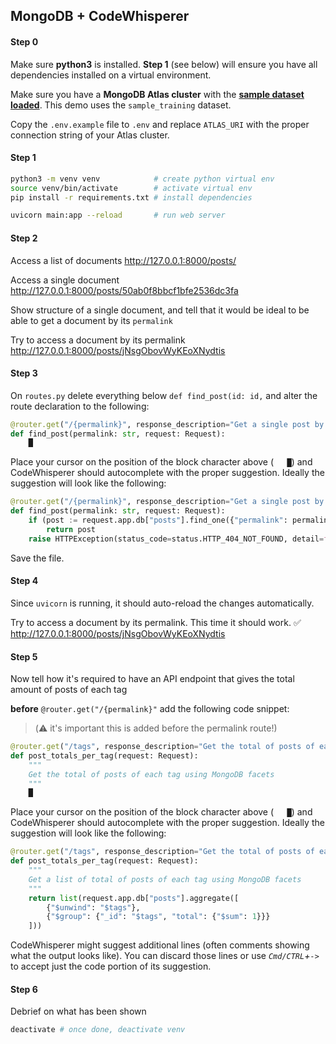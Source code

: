 ## MongoDB + CodeWhisperer

#### Step 0

Make sure **python3** is installed. **Step 1** (see below) will ensure you have all dependencies installed on a virtual environment.

Make sure you have a **MongoDB Atlas cluster** with the **[sample dataset loaded](https://www.mongodb.com/docs/atlas/sample-data/#load-sample-data)**. This demo uses the `sample_training` dataset.

Copy the `.env.example` file to `.env` and replace `ATLAS_URI` with the proper connection string of your Atlas cluster.

#### Step 1

```sh
python3 -m venv venv            # create python virtual env
source venv/bin/activate        # activate virtual env
pip install -r requirements.txt # install dependencies

uvicorn main:app --reload       # run web server

```

#### Step 2

Access a list of documents
http://127.0.0.1:8000/posts/

Access a single document
http://127.0.0.1:8000/posts/50ab0f8bbcf1bfe2536dc3fa

Show structure of a single document, and tell that it would be ideal to be able to get a document by its `permalink`

Try to access a document by its permalink
http://127.0.0.1:8000/posts/jNsgObovWyKEoXNydtis

#### Step 3

On `routes.py` delete everything below `def find_post(id: id,` and alter the route declaration to the following:

```py
@router.get("/{permalink}", response_description="Get a single post by permalink", response_model=Post)
def find_post(permalink: str, request: Request):
  	█
```

Place your cursor on the position of the block character above (`	█`) and CodeWhisperer should autocomplete with the proper suggestion. Ideally the suggestion will look like the following:

```py
@router.get("/{permalink}", response_description="Get a single post by permalink", response_model=Post)
def find_post(permalink: str, request: Request):
    if (post := request.app.db["posts"].find_one({"permalink": permalink})) is not None:
        return post
    raise HTTPException(status_code=status.HTTP_404_NOT_FOUND, detail=f"Post with permalink {permalink} not found")
```

Save the file.

#### Step 4

Since `uvicorn` is running, it should auto-reload the changes automatically.

Try to access a document by its permalink. This time it should work. ✅
http://127.0.0.1:8000/posts/jNsgObovWyKEoXNydtis

#### Step 5

Now tell how it's required to have an API endpoint that gives the total amount of posts of each tag

**before** `@router.get("/{permalink}"` add the following code snippet:
> (⚠️ it's important this is added before the permalink route!)

```py
@router.get("/tags", response_description="Get the total of posts of each tag")
def post_totals_per_tag(request: Request):
    """
    Get the total of posts of each tag using MongoDB facets
    """
    █
```

Place your cursor on the position of the block character above (`	█`) and CodeWhisperer should autocomplete with the proper suggestion. Ideally the suggestion will look like the following:

```py
@router.get("/tags", response_description="Get the total of posts of each tag")
def post_totals_per_tag(request: Request):
    """
    Get a list of total of posts of each tag using MongoDB facets
    """
    return list(request.app.db["posts"].aggregate([
        {"$unwind": "$tags"},
        {"$group": {"_id": "$tags", "total": {"$sum": 1}}}
    ]))
```

CodeWhisperer might suggest additional lines (often comments showing what the output looks like). You can discard those lines or use _`Cmd/CTRL`+`->`_ to accept just the code portion of its suggestion.

#### Step 6

Debrief on what has been shown

```sh
deactivate # once done, deactivate venv
```
